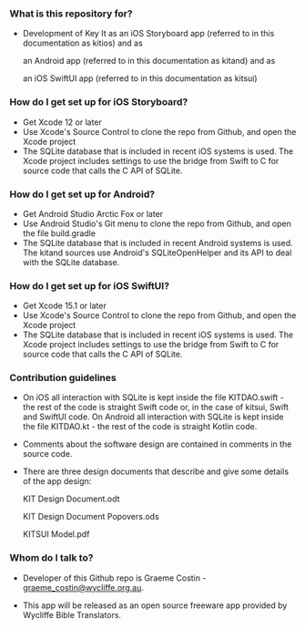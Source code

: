 ### What is this repository for? ###

* Development of Key It as
  an iOS Storyboard app (referred to in this documentation as kitios) and as
  
  an Android app (referred to in this documentation as kitand) and as
  
  an iOS SwiftUI app (referred to in this documentation as kitsui)

### How do I get set up for iOS Storyboard? ###

* Get Xcode 12 or later
* Use Xcode's Source Control to clone the repo from Github, and open the Xcode project
* The SQLite database that is included in recent iOS systems is used. The Xcode project
  includes settings to use the bridge from Swift to C for source code that calls the
  C API of SQLite.

### How do I get set up for Android? ###

* Get Android Studio Arctic Fox or later
* Use Android Studio's Git menu to clone the repo from Github, and open the file build.gradle
* The SQLite database that is included in recent Android systems is used. The kitand sources
  use Android's SQLiteOpenHelper and its API to deal with the SQLite database.

### How do I get set up for iOS SwiftUI? ###

* Get Xcode 15.1 or later
* Use Xcode's Source Control to clone the repo from Github, and open the Xcode project
* The SQLite database that is included in recent iOS systems is used. The Xcode project
  includes settings to use the bridge from Swift to C for source code that calls the
  C API of SQLite.

### Contribution guidelines ###

* On iOS all interaction with SQLite is kept inside the file KITDAO.swift - the rest of the
  code is straight Swift code or, in the case of kitsui, Swift and SwiftUI code.
  On Android all interaction with SQLite is kept inside the file KITDAO.kt - the rest of the
  code is straight Kotlin code.

* Comments about the software design are contained in comments in the source code.

* There are three design documents that describe and give some details of the app design:

	KIT Design Document.odt
	
	KIT Design Document Popovers.ods
	
	KITSUI Model.pdf

### Whom do I talk to? ###

* Developer of this Github repo is Graeme Costin - graeme_costin@wycliffe.org.au.

* This app will be released as an open source freeware app provided by Wycliffe Bible Translators.
